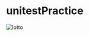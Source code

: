 # unitestPractice
![lotto](https://user-images.githubusercontent.com/55423198/201595014-189b7784-9645-46c1-a26c-d0e589c9858a.gif)
